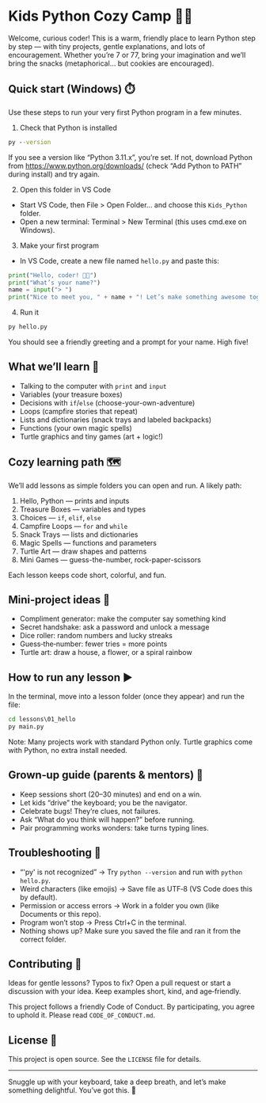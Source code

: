# Kids Python Cozy Camp 🐍✨

Welcome, curious coder! This is a warm, friendly place to learn Python step by step — with tiny projects, gentle explanations, and lots of encouragement. Whether you’re 7 or 77, bring your imagination and we’ll bring the snacks (metaphorical… but cookies are encouraged).

## Quick start (Windows) ⏱️

Use these steps to run your very first Python program in a few minutes.

1) Check that Python is installed

```bat
py --version
```

If you see a version like “Python 3.11.x”, you’re set. If not, download Python from https://www.python.org/downloads/ (check “Add Python to PATH” during install) and try again.

2) Open this folder in VS Code

- Start VS Code, then File > Open Folder… and choose this `Kids_Python` folder.
- Open a new terminal: Terminal > New Terminal (this uses cmd.exe on Windows).

3) Make your first program

- In VS Code, create a new file named `hello.py` and paste this:

```python
print("Hello, coder! 🐍💖")
print("What’s your name?")
name = input("> ")
print("Nice to meet you, " + name + "! Let’s make something awesome together.")
```

4) Run it

```bat
py hello.py
```

You should see a friendly greeting and a prompt for your name. High five!

## What we’ll learn 🌈

- Talking to the computer with `print` and `input`
- Variables (your treasure boxes)
- Decisions with `if`/`else` (choose-your-own-adventure)
- Loops (campfire stories that repeat)
- Lists and dictionaries (snack trays and labeled backpacks)
- Functions (your own magic spells)
- Turtle graphics and tiny games (art + logic!)

## Cozy learning path 🗺️

We’ll add lessons as simple folders you can open and run. A likely path:

1. Hello, Python — prints and inputs
2. Treasure Boxes — variables and types
3. Choices — `if`, `elif`, `else`
4. Campfire Loops — `for` and `while`
5. Snack Trays — lists and dictionaries
6. Magic Spells — functions and parameters
7. Turtle Art — draw shapes and patterns
8. Mini Games — guess-the-number, rock-paper-scissors

Each lesson keeps code short, colorful, and fun.

## Mini‑project ideas 🎯

- Compliment generator: make the computer say something kind
- Secret handshake: ask a password and unlock a message
- Dice roller: random numbers and lucky streaks
- Guess‑the‑number: fewer tries = more points
- Turtle art: draw a house, a flower, or a spiral rainbow

## How to run any lesson ▶️

In the terminal, move into a lesson folder (once they appear) and run the file:

```bat
cd lessons\01_hello
py main.py
```

Note: Many projects work with standard Python only. Turtle graphics come with Python, no extra install needed.

## Grown‑up guide (parents & mentors) 🧭

- Keep sessions short (20–30 minutes) and end on a win.
- Let kids “drive” the keyboard; you be the navigator.
- Celebrate bugs! They’re clues, not failures.
- Ask “What do you think will happen?” before running.
- Pair programming works wonders: take turns typing lines.

## Troubleshooting 🧩

- “'py' is not recognized” → Try `python --version` and run with `python hello.py`.
- Weird characters (like emojis) → Save file as UTF‑8 (VS Code does this by default).
- Permission or access errors → Work in a folder you own (like Documents or this repo).
- Program won’t stop → Press Ctrl+C in the terminal.
- Nothing shows up? Make sure you saved the file and ran it from the correct folder.

## Contributing 💌

Ideas for gentle lessons? Typos to fix? Open a pull request or start a discussion with your idea. Keep examples short, kind, and age‑friendly.

This project follows a friendly Code of Conduct. By participating, you agree to uphold it. Please read `CODE_OF_CONDUCT.md`.

## License 📜

This project is open source. See the `LICENSE` file for details.

---

Snuggle up with your keyboard, take a deep breath, and let’s make something delightful. You’ve got this. 🌟
